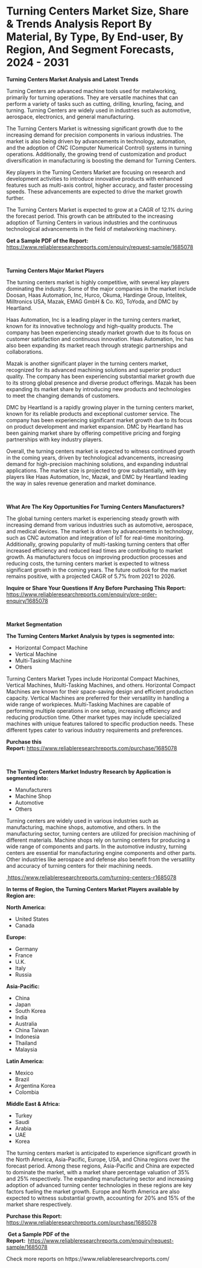 <p><h1>Turning Centers Market Size, Share & Trends Analysis Report By Material, By Type, By End-user, By Region, And Segment Forecasts, 2024 - 2031</h1></p><p><strong>Turning Centers Market Analysis and Latest Trends</strong></p>
<p><p>Turning Centers are advanced machine tools used for metalworking, primarily for turning operations. They are versatile machines that can perform a variety of tasks such as cutting, drilling, knurling, facing, and turning. Turning Centers are widely used in industries such as automotive, aerospace, electronics, and general manufacturing.</p><p>The Turning Centers Market is witnessing significant growth due to the increasing demand for precision components in various industries. The market is also being driven by advancements in technology, automation, and the adoption of CNC (Computer Numerical Control) systems in turning operations. Additionally, the growing trend of customization and product diversification in manufacturing is boosting the demand for Turning Centers.</p><p>Key players in the Turning Centers Market are focusing on research and development activities to introduce innovative products with enhanced features such as multi-axis control, higher accuracy, and faster processing speeds. These advancements are expected to drive the market growth further.</p><p>The Turning Centers Market is expected to grow at a CAGR of 12.1% during the forecast period. This growth can be attributed to the increasing adoption of Turning Centers in various industries and the continuous technological advancements in the field of metalworking machinery.</p></p>
<p><strong>Get a Sample PDF of the Report:&nbsp;</strong> <a href="https://www.reliableresearchreports.com/enquiry/request-sample/1685078">https://www.reliableresearchreports.com/enquiry/request-sample/1685078</a></p>
<p>&nbsp;</p>
<p><strong>Turning Centers Major Market Players</strong></p>
<p><p>The turning centers market is highly competitive, with several key players dominating the industry. Some of the major companies in the market include Doosan, Haas Automation, Inc, Hurco, Okuma, Hardinge Group, Intelitek, Milltronics USA, Mazak, EMAG GmbH & Co. KG, ToYoda, and DMC by Heartland.</p><p>Haas Automation, Inc is a leading player in the turning centers market, known for its innovative technology and high-quality products. The company has been experiencing steady market growth due to its focus on customer satisfaction and continuous innovation. Haas Automation, Inc has also been expanding its market reach through strategic partnerships and collaborations.</p><p>Mazak is another significant player in the turning centers market, recognized for its advanced machining solutions and superior product quality. The company has been experiencing substantial market growth due to its strong global presence and diverse product offerings. Mazak has been expanding its market share by introducing new products and technologies to meet the changing demands of customers.</p><p>DMC by Heartland is a rapidly growing player in the turning centers market, known for its reliable products and exceptional customer service. The company has been experiencing significant market growth due to its focus on product development and market expansion. DMC by Heartland has been gaining market share by offering competitive pricing and forging partnerships with key industry players.</p><p>Overall, the turning centers market is expected to witness continued growth in the coming years, driven by technological advancements, increasing demand for high-precision machining solutions, and expanding industrial applications. The market size is projected to grow substantially, with key players like Haas Automation, Inc, Mazak, and DMC by Heartland leading the way in sales revenue generation and market dominance.</p></p>
<p>&nbsp;</p>
<p><strong>What Are The Key Opportunities For Turning Centers Manufacturers?</strong></p>
<p><p>The global turning centers market is experiencing steady growth with increasing demand from various industries such as automotive, aerospace, and medical devices. The market is driven by advancements in technology, such as CNC automation and integration of IoT for real-time monitoring. Additionally, growing popularity of multi-tasking turning centers that offer increased efficiency and reduced lead times are contributing to market growth. As manufacturers focus on improving production processes and reducing costs, the turning centers market is expected to witness significant growth in the coming years. The future outlook for the market remains positive, with a projected CAGR of 5.7% from 2021 to 2026.</p></p>
<p><strong>Inquire or Share Your Questions If Any Before Purchasing This Report:</strong> <a href="https://www.reliableresearchreports.com/enquiry/pre-order-enquiry/1685078">https://www.reliableresearchreports.com/enquiry/pre-order-enquiry/1685078</a></p>
<p>&nbsp;</p>
<p><strong>Market Segmentation</strong></p>
<p><strong>The Turning Centers Market Analysis by types is segmented into:</strong></p>
<p><ul><li>Horizontal Compact Machine</li><li>Vertical Machine</li><li>Multi-Tasking Machine</li><li>Others</li></ul></p>
<p><p>Turning Centers Market Types include Horizontal Compact Machines, Vertical Machines, Multi-Tasking Machines, and others. Horizontal Compact Machines are known for their space-saving design and efficient production capacity. Vertical Machines are preferred for their versatility in handling a wide range of workpieces. Multi-Tasking Machines are capable of performing multiple operations in one setup, increasing efficiency and reducing production time. Other market types may include specialized machines with unique features tailored to specific production needs. These different types cater to various industry requirements and preferences.</p></p>
<p><strong>Purchase this Report:&nbsp;</strong><a href="https://www.reliableresearchreports.com/purchase/1685078">https://www.reliableresearchreports.com/purchase/1685078</a></p>
<p>&nbsp;</p>
<p><strong>The Turning Centers Market Industry Research by Application is segmented into:</strong></p>
<p><ul><li>Manufacturers</li><li>Machine Shop</li><li>Automotive</li><li>Others</li></ul></p>
<p><p>Turning centers are widely used in various industries such as manufacturing, machine shops, automotive, and others. In the manufacturing sector, turning centers are utilized for precision machining of different materials. Machine shops rely on turning centers for producing a wide range of components and parts. In the automotive industry, turning centers are essential for manufacturing engine components and other parts. Other industries like aerospace and defense also benefit from the versatility and accuracy of turning centers for their machining needs.</p></p>
<p><a href="https://www.reliableresearchreports.com/turning-centers-r1685078">&nbsp;https://www.reliableresearchreports.com/turning-centers-r1685078</a></p>
<p><strong>In terms of Region, the Turning Centers Market Players available by Region are:</strong></p>
<p>
    <p> <strong> North America: </strong>
        <ul>
            <li>United States</li>
            <li>Canada</li>
        </ul>
        </p> 
    <p> <strong> Europe: </strong>
        <ul>
            <li>Germany</li>
            <li>France</li>
            <li>U.K.</li>
            <li>Italy</li>
            <li>Russia</li>
        </ul>
        </p> 
    <p> <strong> Asia-Pacific: </strong>
        <ul>
            <li>China</li>
            <li>Japan</li>
            <li>South Korea</li>
            <li>India</li>
            <li>Australia</li>
            <li>China Taiwan</li>
            <li>Indonesia</li>
            <li>Thailand</li>
            <li>Malaysia</li>
        </ul>
        </p> 
    <p> <strong> Latin America: </strong>
        <ul>
            <li>Mexico</li>
            <li>Brazil</li>
            <li>Argentina Korea</li>
            <li>Colombia</li>
        </ul>
        </p> 
    <p> <strong> Middle East & Africa: </strong>
        <ul>
            <li>Turkey</li>
            <li>Saudi</li>
            <li>Arabia</li>
            <li>UAE</li>
            <li>Korea</li>
        </ul>
    </p>
    </p>
<p><p>The turning centers market is anticipated to experience significant growth in the North America, Asia-Pacific, Europe, USA, and China regions over the forecast period. Among these regions, Asia-Pacific and China are expected to dominate the market, with a market share percentage valuation of 35% and 25% respectively. The expanding manufacturing sector and increasing adoption of advanced turning center technologies in these regions are key factors fueling the market growth. Europe and North America are also expected to witness substantial growth, accounting for 20% and 15% of the market share respectively.</p></p>
<p><strong>Purchase this Report: </strong><a href="https://www.reliableresearchreports.com/purchase/1685078">https://www.reliableresearchreports.com/purchase/1685078</a></p>
<p>&nbsp;<strong>Get a Sample PDF of the Report:&nbsp;&nbsp;</strong><a href="https://www.reliableresearchreports.com/enquiry/request-sample/1685078">https://www.reliableresearchreports.com/enquiry/request-sample/1685078</a></p>
<p><strong></strong></p>
<p>Check more reports on https://www.reliableresearchreports.com/</p>